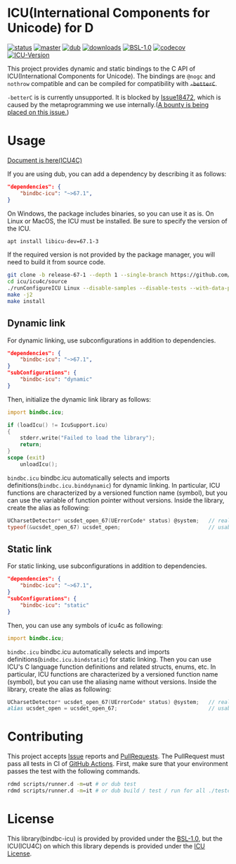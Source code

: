 # ICU(International Components for Unicode) for D
[![status](https://github.com/shoo/bindbc-icu/workflows/status/badge.svg)](https://github.com/shoo/bindbc-icu/actions?query=workflow%3Astatus)
[![master](https://github.com/shoo/bindbc-icu/workflows/master/badge.svg)](https://github.com/shoo/bindbc-icu/actions?query=workflow%3Amaster)
[![dub](https://img.shields.io/dub/v/bindbc-icu.svg?cacheSeconds=3600)](https://code.dlang.org/packages/bindbc-icu)
[![downloads](https://img.shields.io/dub/dt/bindbc-icu.svg?cacheSeconds=3600)](https://code.dlang.org/packages/bindbc-icu)
[![BSL-1.0](http://img.shields.io/badge/license-BSL--1.0-blue.svg?style=flat)](./LICENSE)
[![codecov](https://codecov.io/gh/shoo/bindbc-icu/branch/master/graph/badge.svg)](https://codecov.io/gh/shoo/bindbc-icu)
[![ICU-Version](http://img.shields.io/badge/icu%20version-67.1-green.svg?style=flat)](https://github.com/unicode-org/icu/releases/tag/release-67-1)

This project provides dynamic and static bindings to the C API of ICU(International Components for Unicode). The bindings are `@nogc` and `nothrow` compatible and can be compiled for compatibility with <s>`-betterC`</s>.

`-betterC` is is currently unsupported. It is blocked by [Issue18472](https://issues.dlang.org/show_bug.cgi?id=18472), which is caused by the metaprogramming we use internally.([A bounty is being placed on this issue.](https://www.flipcause.com/secure/cause_pdetails/NjU3MTQ=))

# Usage
[Document is here(ICU4C)](http://userguide.icu-project.org/)

If you are using dub, you can add a dependency by describing it as follows:

```json
"dependencies": {
    "bindbc-icu": "~>67.1",
}
```

On Windows, the package includes binaries, so you can use it as is.
On Linux or MacOS, the ICU must be installed. Be sure to specify the version of the ICU.

```sh
apt install libicu-dev=67.1-3
```

If the required version is not provided by the package manager, you will need to build it from source code.

```sh
git clone -b release-67-1 --depth 1 --single-branch https://github.com/unicode-org/icu.git
cd icu/icu4c/source
./runConfigureICU Linux --disable-samples --disable-tests --with-data-packaging=library
make -j2
make install
```

## Dynamic link
For dynamic linking, use subconfigurations in addition to dependencies.

```json
"dependencies": {
    "bindbc-icu": "~>67.1",
}
"subConfigurations": {
    "bindbc-icu": "dynamic"
}
```

Then, initialize the dynamic link library as follows:

```d
import bindbc.icu;

if (loadIcu() != IcuSupport.icu)
{
    stderr.write("Failed to load the library");
    return;
}
scope (exit)
    unloadIcu();
```

`bindbc.icu` bindbc.icu automatically selects and imports definitions(`bindbc.icu.binddynamic`) for dynamic linking.
In particular, ICU functions are characterized by a versioned function name (symbol), but you can use the variable of function pointer without versions.
Inside the library, create the alias as following:

```d
UCharsetDetector* ucsdet_open_67(UErrorCode* status) @system;   // real symbol
typeof(&ucsdet_open_67) ucsdet_open;                            // usable function pointer from dynamic link libraries
```

## Static link
For static linking, use subconfigurations in addition to dependencies.

```json
"dependencies": {
    "bindbc-icu": "~>67.1",
}
"subConfigurations": {
    "bindbc-icu": "static"
}
```

Then, you can use any symbols of icu4c as following:

```d
import bindbc.icu;
```

`bindbc.icu` bindbc.icu automatically selects and imports definitions(`bindbc.icu.bindstatic`) for static linking.
Then you can use ICU's C language function definitions and related structs, enums, etc.
In particular, ICU functions are characterized by a versioned function name (symbol), but you can use the aliasing name without versions.
Inside the library, create the alias as following:

```d
UCharsetDetector* ucsdet_open_67(UErrorCode* status) @system;   // real symbol
alias ucsdet_open = ucsdet_open_67;                             // usable alias
```

# Contributing
This project accepts [Issue](https://github.com/shoo/bindbc-icu/issues) reports and [PullRequests](https://github.com/shoo/bindbc-icu/pulls).
The PullRequest must pass all tests in CI of [GitHub Actions](https://github.com/shoo/bindbc-icu/actions).
First, make sure that your environment passes the test with the following commands.

```sh
rdmd scripts/runner.d -m=ut # or dub test
rdmd scripts/runner.d -m=it # or dub build / test / run for all ./testcases/* directories.
```

# License

This library(bindbc-icu) is provided by provided under the [BSL-1.0](./LICENSE), but the ICU(ICU4C) on which this library depends is provided under the [ICU License](https://github.com/unicode-org/icu/blob/master/icu4c/LICENSE).
